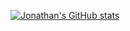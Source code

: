 [![Jonathan's GitHub stats](https://github-readme-stats.vercel.app/api?username=jonathanguven&hide=contribs,prs&theme=dracula&hide_rank=true)](https://github.com/anuraghazra/github-readme-stats)

